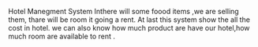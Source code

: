 
Hotel Manegment System
Inthere will some foood items ,we are selling them,
thare will be room it going a rent.
At last this system show the all the cost in hotel.
we can also know how much product are have our hotel,how much room are available to rent .

